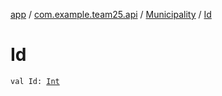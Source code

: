 [app](../../index.md) / [com.example.team25.api](../index.md) / [Municipality](index.md) / [Id](./-id.md)

# Id

`val Id: `[`Int`](https://kotlinlang.org/api/latest/jvm/stdlib/kotlin/-int/index.html)